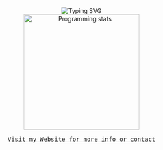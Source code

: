 <div align="center">
<img src="https://readme-typing-svg.herokuapp.com?font=Fira+Code&pause=1000&color=00E966&width=600&lines=Edge+AI%2C+Programming%2C+Electronics%2C+Neurosciences" alt="Typing SVG" />
 </div> 
 <div align="center">
<img src="https://github-readme-stats-sigma-five.vercel.app/api/top-langs/?username=jlefortbesnard&layout=compact"
     alt="Programming stats" align="middle" style="width:270px"/>
<p><pre align="center"><a href="https://jlefortbesnard.fr" target="_blank">Visit my Website for more info or contact</a>
</div>



